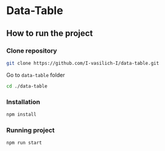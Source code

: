 # Data-Table

## How to run the project

### Clone repository

```bash
git clone https://github.com/I-vasilich-I/data-table.git
```

Go to `data-table` folder

```bash
cd ./data-table
```

### Installation

```bash
npm install
```

### Running project

  ```bash
  npm run start
  ```
